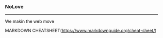 ### NoLove
---------------------
We makin the web move



MARKDOWN CHEATSHEET(https://www.markdownguide.org/cheat-sheet/)
